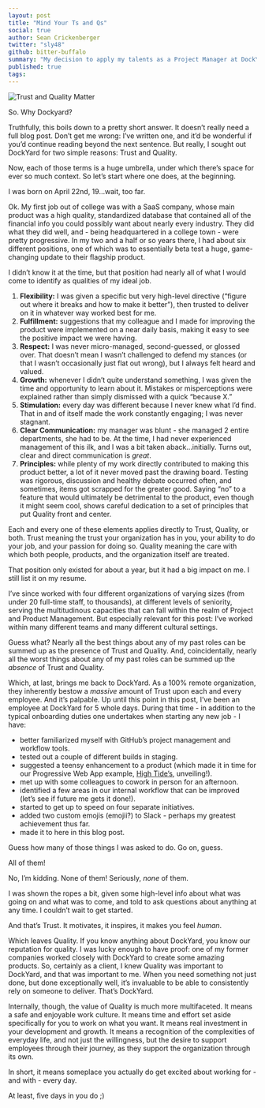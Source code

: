 ```yaml
---
layout: post
title: "Mind Your Ts and Qs"
social: true
author: Sean Crickenberger
twitter: "sly48"
github: bitter-buffalo
summary: "My decision to apply my talents as a Project Manager at DockYard came down to two simple, yet huge, reasons."
published: true
tags: 
---
```


![Trust and Quality Matter ](https://i.imgur.com/C3YICy3.jpg)

So. Why Dockyard?

Truthfully, this boils down to a pretty short answer. It doesn’t really need a full blog post. Don’t get me wrong: I’ve written one, and it’d be wonderful if you’d continue reading beyond the next sentence. But really, I sought out DockYard for two simple reasons: Trust and Quality. 

Now, each of those terms is a huge umbrella, under which there’s space for ever so much context. So let’s start where one does, at the beginning. 

I was born on April 22nd, 19…wait, too far. 

Ok. My first job out of college was with a SaaS company, whose main product was a high quality, standardized database that contained all of the financial info you could possibly want about nearly every industry. They did what they did well, and - being headquartered in a college town - were pretty progressive. In my two and a half or so years there, I had about six different positions, one of which was to essentially beta test a huge, game-changing update to their flagship product. 

I didn’t know it at the time, but that position had nearly all of what I would come to identify as qualities of my ideal job.
1. **Flexibility:** I was given a specific but very high-level directive (“figure out where it breaks and how to make it better”), then trusted to deliver on it in whatever way worked best for me. 
1. **Fulfillment:** suggestions that my colleague and I made for improving the product were implemented on a near daily basis, making it easy to see the positive impact we were having. 
1. **Respect:** I was never micro-managed, second-guessed, or glossed over. That doesn’t mean I wasn’t challenged to defend my stances (or that I wasn’t occasionally just flat out wrong), but I always felt heard and valued. 
1. **Growth:** whenever I didn’t quite understand something, I was given the time and opportunity to learn about it. Mistakes or misperceptions were explained rather than simply dismissed with a quick “because X.”
1. **Stimulation:** every day was different because I never knew what I’d find. That in and of itself made the work constantly engaging; I was never stagnant. 
1. **Clear Communication:** my manager was blunt - she managed 2 entire departments, she had to be. At the time, I had never experienced management of this ilk, and I was a bit taken aback…initially. Turns out, clear and direct communication is *great*. 
1. **Principles:** while plenty of my work directly contributed to making this product better, a lot of it never moved past the drawing board. Testing was rigorous, discussion and healthy debate occurred often, and sometimes, items got scrapped for the greater good. Saying “no” to a feature that would ultimately be detrimental to the product, even though it might seem cool, shows careful dedication to a set of principles that put Quality front and center. 

Each and every one of these elements applies directly to Trust, Quality, or both. Trust meaning the trust your organization has in you, your ability to do your job, and your passion for doing so. Quality meaning the care with which both people, products, and the organization itself are treated. 

That position only existed for about a year, but it had a big impact on me. I still list it on my resume. 

I’ve since worked with four different organizations of varying sizes (from under 20 full-time staff, to thousands), at different levels of seniority, serving the multitudinous capacities that can fall within the realm of Project and Product Management. But especially relevant for this post: I’ve worked within many different teams and many different cultural settings. 

Guess what? Nearly all the best things about any of my past roles can be summed up as the presence of Trust and Quality. And, coincidentally, nearly all the worst things about any of my past roles can be summed up the *absence* of Trust and Quality. 

Which, at last, brings me back to DockYard. As a 100% remote organization, they inherently bestow a *massive* amount of Trust upon each and every employee. And it’s palpable. Up until this point in this post, I’ve been an employee at DockYard for 5 whole days. During that time - in addition to the typical onboarding duties one undertakes when starting any new job - I have:
* better familiarized myself with GitHub’s project management and workflow tools.
* tested out a couple of different builds in staging.
* suggested a teensy enhancement to a product (which made it in time for our Progressive Web App example, [High Tide’s](https://hightide.earth/), unveiling!).
* met up with some colleagues to cowork in person for an afternoon.
* identified a few areas in our internal workflow that can be improved (let’s see if future me gets it done!).
* started to get up to speed on four separate initiatives.
* added two custom emojis (emojii?) to Slack - perhaps my greatest achievement thus far. 
* made it to here in this blog post. 

Guess how many of those things I was asked to do. Go on, guess.

All of them! 

No, I’m kidding. None of them! Seriously, *none* of them. 

I was shown the ropes a bit, given some high-level info about what was going on and what was to come, and told to ask questions about anything at any time. I couldn’t wait to get started. 

And that’s Trust. It motivates, it inspires, it makes you feel *human*.

Which leaves Quality. If you know anything about DockYard, you know our reputation for quality. I was lucky enough to have proof: one of my former companies worked closely with DockYard to create some amazing products. So, certainly as a client, I knew Quality was important to DockYard, and that was important to me. When you need something not just done, but done exceptionally well, it’s invaluable to be able to consistently rely on someone to deliver. That’s DockYard.

Internally, though, the value of Quality is much more multifaceted. It means a safe and enjoyable work culture. It means time and effort set aside specifically for you to work on what you want. It means real investment in your development and growth. It means a recognition of the complexities of everyday life, and not just the willingness, but the desire to support employees through their journey, as they support the organization through its own. 

In short, it means someplace you actually do get excited about working for - and with - every day. 

At least, five days in you do ;) 
